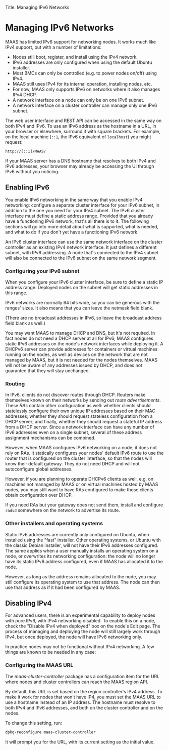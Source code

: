 Title: Managing IPv6 Networks

# Managing IPv6 Networks

MAAS has limited IPv6 support for networking nodes. It works much like IPv4
support, but with a number of limitations:

-   Nodes still boot, register, and install using the IPv4 network.
-   IPv6 addresses are only configured when using the default
    Ubuntu installer.
-   Most BMCs can only be controlled (e.g. to power nodes on/off) using IPv4.
-   MAAS still uses IPv4 for its internal operation, installing nodes, etc.
-   For now, MAAS only supports IPv6 on networks where it also manages
    IPv4 DHCP.
-   A network interface on a node can only be on one IPv6 subnet.
-   A network interface on a cluster controller can manage only one
    IPv6 subnet.

The web user interface and REST API can be accessed in the same way on both
IPv4 and IPv6. To use an IPv6 address as the hostname in a URL, in your
browser or elsewhere, surround it with square brackets. For example, on the
local machine (`::1`, the IPv6 equivalent of `localhost`) you might request:

```nohighlight
http://[::1]/MAAS/
```

If your MAAS server has a DNS hostname that resolves to both IPv4 and IPv6
addresses, your browser may already be accessing the UI through IPv6 without
you noticing.

## Enabling IPv6

You enable IPv6 networking in the same way that you enable IPv4 networking:
configure a separate cluster interface for your IPv6 subnet, in addition to
the one you need for your IPv4 subnet. The IPv6 cluster interface must define
a static address range. Provided that you already have a functioning IPv6
network, that's all there is to it. The following sections will go into more
detail about what is supported, what is needed, and what to do if you don't
yet have a functioning IPv6 network.

An IPv6 cluster interface can use the same network interface on the cluster
controller as an existing IPv4 network interface. It just defines a different
subnet, with IPv6 addressing. A node that's connected to the IPv4 subnet will
also be connected to the IPv6 subnet on the same network segment.

### Configuring your IPv6 subnet

When you configure your IPv6 cluster interface, be sure to define a static IP
address range. Deployed nodes on the subnet will get static addresses in this
range.

IPv6 networks are normally 64 bits wide, so you can be generous with the
ranges' sizes. It also means that you can leave the netmask field blank.

(There are no broadcast addresses in IPv6, so leave the broadcast address
field blank as well.)

You may want MAAS to manage DHCP and DNS, but it's not required. In fact nodes
do not need a DHCP server at all for IPv6; MAAS configures static IPv6
addresses on the node's network interfaces while deploying it. A DHCPv6 server
can provide addresses for containers or virtual machines running on the nodes,
as well as devices on the network that are not managed by MAAS, but it is not
needed for the nodes themselves. MAAS will not be aware of any addresses
issued by DHCP, and does not guarantee that they will stay unchanged.

### Routing

In IPv6, clients do not discover routes through DHCP. Routers make themselves
known on their networks by sending out *route advertisements*. These *RAs*
contain other configuration as well: whether clients should statelessly
configure their own unique IP addresses based on their MAC addresses; whether
they should request stateless configuration from a DHCP server; and finally,
whether they should request a stateful IP address from a DHCP server. Since a
network interface can have any number of IPv6 addresses even on a single
subnet, several of these address assignment mechanisms can be combined.

However, when MAAS configures IPv6 networking on a node, it does not rely on
RAs. It statically configures your nodes' default IPv6 route to use the router
that is configured on the cluster interface, so that the nodes will know their
default gateway. They do not need DHCP and will not autoconfigure global
addresses.

However, if you are planning to operate DHCPv6 clients as well, e.g. on
machines not managed by MAAS or on virtual machines hosted by MAAS nodes, you
may still want to have RAs configured to make those clients obtain
configuration over DHCP.

If you need RAs but your gateway does not send them, install and configure
`radvd` somewhere on the network to advertise its route.

### Other installers and operating systems

Static IPv6 addresses are currently only configured on Ubuntu, when installed
using the "fast" installer. Other operating systems, or Ubuntu with the
classic Debian installer, will not have their IPv6 addresses configured. The
same applies when a user manually installs an operating system on a node, or
overwrites its networking configuration: the node will no longer have its
static IPv6 address configured, even if MAAS has allocated it to the node.

However, as long as the address remains allocated to the node, you may still
configure its operating system to use that address. The node can then use that
address as if it had been configured by MAAS.

## Disabling IPv4

For advanced users, there is an experimental capability to deploy nodes with
pure IPv6, with IPv4 networking disabled. To enable this on a node, check the
"Disable IPv4 when deployed" box on the node's Edit page. The process of
managing and deploying the node will still largely work through IPv4, but once
deployed, the node will have IPv6 networking only.

In practice nodes may not be functional without IPv4 networking. A few things
are known to be needed in any case:

### Configuring the MAAS URL

The *maas-cluster-controller* package has a configuration item for the URL
where nodes and cluster controllers can reach the MAAS region API.

By default, this URL is set based on the region controller's IPv4 address. To
make it work for nodes that won't have IP4, you must set the MAAS URL to use a
hostname instead of an IP address. The hostname must resolve to both IPv4 and
IPv6 addresses, and both on the cluster controller and on the nodes.

To change this setting, run:

```bash
dpkg-reconfigure maas-cluster-controller
```

It will prompt you for the URL, with its current setting as the initial value.
